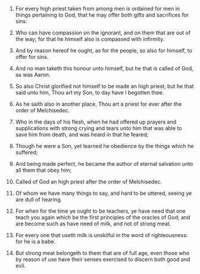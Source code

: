 1. For every high priest taken from among men is ordained for men in
things pertaining to God, that he may offer both gifts and sacrifices
for sins:

2. Who can have compassion on the ignorant, and on them
that are out of the way; for that he himself also is compassed with
infirmity.

3. And by reason hereof he ought, as for the people, so also for
himself, to offer for sins.

4. And no man taketh this honour unto himself, but he that is called
of God, as was Aaron.

5. So also Christ glorified not himself to be made an high priest;
but he that said unto him, Thou art my Son, to day have I begotten
thee.

6. As he saith also in another place, Thou art a priest for ever
after the order of Melchisedec.

7. Who in the days of his flesh, when he had offered up prayers and
supplications with strong crying and tears unto him that was able to
save him from death, and was heard in that he feared;

8. Though he
were a Son, yet learned he obedience by the things which he suffered;

9. And being made perfect, he became the author of eternal salvation
unto all them that obey him;

10. Called of God an high priest after
the order of Melchisedec.

11. Of whom we have many things to say, and hard to be uttered,
seeing ye are dull of hearing.

12. For when for the time ye ought to be teachers, ye have need that
one teach you again which be the first principles of the oracles of
God; and are become such as have need of milk, and not of strong meat.

13. For every one that useth milk is unskilful in the word of
righteousness: for he is a babe.

14. But strong meat belongeth to them that are of full age, even
those who by reason of use have their senses exercised to discern both
good and evil.